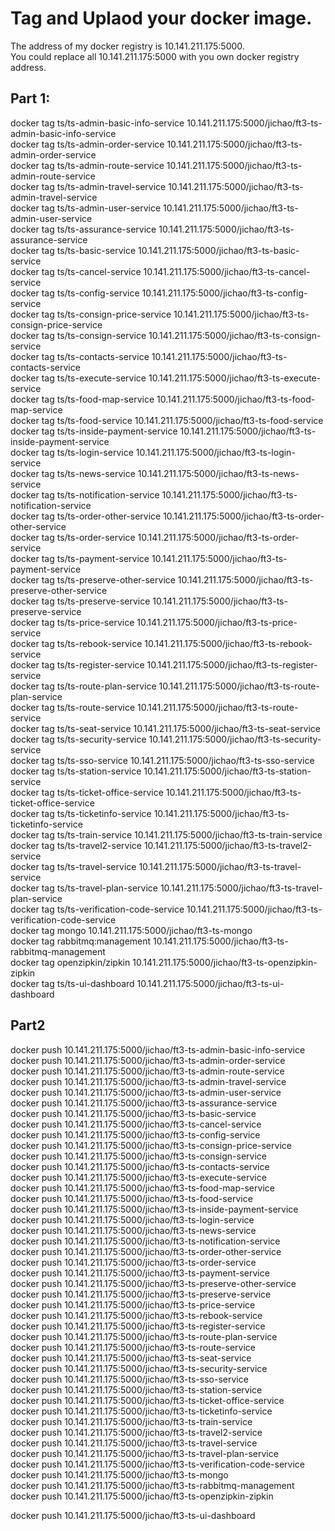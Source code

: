 # Tag and Uplaod your docker image.
The address of my docker registry is 10.141.211.175:5000.    
You could replace all 10.141.211.175:5000 with you own docker registry address.    

## Part 1:
docker tag ts/ts-admin-basic-info-service 10.141.211.175:5000/jichao/ft3-ts-admin-basic-info-service    
docker tag ts/ts-admin-order-service 10.141.211.175:5000/jichao/ft3-ts-admin-order-service    
docker tag ts/ts-admin-route-service 10.141.211.175:5000/jichao/ft3-ts-admin-route-service    
docker tag ts/ts-admin-travel-service 10.141.211.175:5000/jichao/ft3-ts-admin-travel-service    
docker tag ts/ts-admin-user-service 10.141.211.175:5000/jichao/ft3-ts-admin-user-service    
docker tag ts/ts-assurance-service 10.141.211.175:5000/jichao/ft3-ts-assurance-service    
docker tag ts/ts-basic-service 10.141.211.175:5000/jichao/ft3-ts-basic-service    
docker tag ts/ts-cancel-service 10.141.211.175:5000/jichao/ft3-ts-cancel-service    
docker tag ts/ts-config-service 10.141.211.175:5000/jichao/ft3-ts-config-service    
docker tag ts/ts-consign-price-service 10.141.211.175:5000/jichao/ft3-ts-consign-price-service    
docker tag ts/ts-consign-service 10.141.211.175:5000/jichao/ft3-ts-consign-service    
docker tag ts/ts-contacts-service 10.141.211.175:5000/jichao/ft3-ts-contacts-service    
docker tag ts/ts-execute-service 10.141.211.175:5000/jichao/ft3-ts-execute-service    
docker tag ts/ts-food-map-service 10.141.211.175:5000/jichao/ft3-ts-food-map-service    
docker tag ts/ts-food-service 10.141.211.175:5000/jichao/ft3-ts-food-service    
docker tag ts/ts-inside-payment-service 10.141.211.175:5000/jichao/ft3-ts-inside-payment-service    
docker tag ts/ts-login-service 10.141.211.175:5000/jichao/ft3-ts-login-service    
docker tag ts/ts-news-service 10.141.211.175:5000/jichao/ft3-ts-news-service    
docker tag ts/ts-notification-service 10.141.211.175:5000/jichao/ft3-ts-notification-service    
docker tag ts/ts-order-other-service 10.141.211.175:5000/jichao/ft3-ts-order-other-service    
docker tag ts/ts-order-service 10.141.211.175:5000/jichao/ft3-ts-order-service    
docker tag ts/ts-payment-service 10.141.211.175:5000/jichao/ft3-ts-payment-service    
docker tag ts/ts-preserve-other-service 10.141.211.175:5000/jichao/ft3-ts-preserve-other-service    
docker tag ts/ts-preserve-service 10.141.211.175:5000/jichao/ft3-ts-preserve-service    
docker tag ts/ts-price-service 10.141.211.175:5000/jichao/ft3-ts-price-service    
docker tag ts/ts-rebook-service 10.141.211.175:5000/jichao/ft3-ts-rebook-service    
docker tag ts/ts-register-service 10.141.211.175:5000/jichao/ft3-ts-register-service    
docker tag ts/ts-route-plan-service 10.141.211.175:5000/jichao/ft3-ts-route-plan-service    
docker tag ts/ts-route-service 10.141.211.175:5000/jichao/ft3-ts-route-service    
docker tag ts/ts-seat-service 10.141.211.175:5000/jichao/ft3-ts-seat-service    
docker tag ts/ts-security-service 10.141.211.175:5000/jichao/ft3-ts-security-service    
docker tag ts/ts-sso-service 10.141.211.175:5000/jichao/ft3-ts-sso-service    
docker tag ts/ts-station-service 10.141.211.175:5000/jichao/ft3-ts-station-service    
docker tag ts/ts-ticket-office-service 10.141.211.175:5000/jichao/ft3-ts-ticket-office-service    
docker tag ts/ts-ticketinfo-service 10.141.211.175:5000/jichao/ft3-ts-ticketinfo-service    
docker tag ts/ts-train-service 10.141.211.175:5000/jichao/ft3-ts-train-service    
docker tag ts/ts-travel2-service 10.141.211.175:5000/jichao/ft3-ts-travel2-service    
docker tag ts/ts-travel-service 10.141.211.175:5000/jichao/ft3-ts-travel-service    
docker tag ts/ts-travel-plan-service 10.141.211.175:5000/jichao/ft3-ts-travel-plan-service    
docker tag ts/ts-verification-code-service 10.141.211.175:5000/jichao/ft3-ts-verification-code-service    
docker tag mongo 10.141.211.175:5000/jichao/ft3-ts-mongo    
docker tag rabbitmq:management 10.141.211.175:5000/jichao/ft3-ts-rabbitmq-management      
docker tag openzipkin/zipkin 10.141.211.175:5000/jichao/ft3-ts-openzipkin-zipkin    
docker tag ts/ts-ui-dashboard 10.141.211.175:5000/jichao/ft3-ts-ui-dashboard    

## Part2
docker push 10.141.211.175:5000/jichao/ft3-ts-admin-basic-info-service    
docker push 10.141.211.175:5000/jichao/ft3-ts-admin-order-service    
docker push 10.141.211.175:5000/jichao/ft3-ts-admin-route-service    
docker push 10.141.211.175:5000/jichao/ft3-ts-admin-travel-service    
docker push 10.141.211.175:5000/jichao/ft3-ts-admin-user-service    
docker push 10.141.211.175:5000/jichao/ft3-ts-assurance-service    
docker push 10.141.211.175:5000/jichao/ft3-ts-basic-service    
docker push 10.141.211.175:5000/jichao/ft3-ts-cancel-service    
docker push 10.141.211.175:5000/jichao/ft3-ts-config-service    
docker push 10.141.211.175:5000/jichao/ft3-ts-consign-price-service    
docker push 10.141.211.175:5000/jichao/ft3-ts-consign-service    
docker push 10.141.211.175:5000/jichao/ft3-ts-contacts-service    
docker push 10.141.211.175:5000/jichao/ft3-ts-execute-service    
docker push 10.141.211.175:5000/jichao/ft3-ts-food-map-service    
docker push 10.141.211.175:5000/jichao/ft3-ts-food-service    
docker push 10.141.211.175:5000/jichao/ft3-ts-inside-payment-service    
docker push 10.141.211.175:5000/jichao/ft3-ts-login-service    
docker push 10.141.211.175:5000/jichao/ft3-ts-news-service    
docker push 10.141.211.175:5000/jichao/ft3-ts-notification-service    
docker push 10.141.211.175:5000/jichao/ft3-ts-order-other-service    
docker push 10.141.211.175:5000/jichao/ft3-ts-order-service    
docker push 10.141.211.175:5000/jichao/ft3-ts-payment-service    
docker push 10.141.211.175:5000/jichao/ft3-ts-preserve-other-service    
docker push 10.141.211.175:5000/jichao/ft3-ts-preserve-service    
docker push 10.141.211.175:5000/jichao/ft3-ts-price-service    
docker push 10.141.211.175:5000/jichao/ft3-ts-rebook-service    
docker push 10.141.211.175:5000/jichao/ft3-ts-register-service    
docker push 10.141.211.175:5000/jichao/ft3-ts-route-plan-service    
docker push 10.141.211.175:5000/jichao/ft3-ts-route-service    
docker push 10.141.211.175:5000/jichao/ft3-ts-seat-service    
docker push 10.141.211.175:5000/jichao/ft3-ts-security-service    
docker push 10.141.211.175:5000/jichao/ft3-ts-sso-service    
docker push 10.141.211.175:5000/jichao/ft3-ts-station-service    
docker push 10.141.211.175:5000/jichao/ft3-ts-ticket-office-service    
docker push 10.141.211.175:5000/jichao/ft3-ts-ticketinfo-service    
docker push 10.141.211.175:5000/jichao/ft3-ts-train-service    
docker push 10.141.211.175:5000/jichao/ft3-ts-travel2-service    
docker push 10.141.211.175:5000/jichao/ft3-ts-travel-service     
docker push 10.141.211.175:5000/jichao/ft3-ts-travel-plan-service    
docker push 10.141.211.175:5000/jichao/ft3-ts-verification-code-service    
docker push 10.141.211.175:5000/jichao/ft3-ts-mongo       
docker push 10.141.211.175:5000/jichao/ft3-ts-rabbitmq-management       
docker push 10.141.211.175:5000/jichao/ft3-ts-openzipkin-zipkin   

docker push 10.141.211.175:5000/jichao/ft3-ts-ui-dashboard    
 